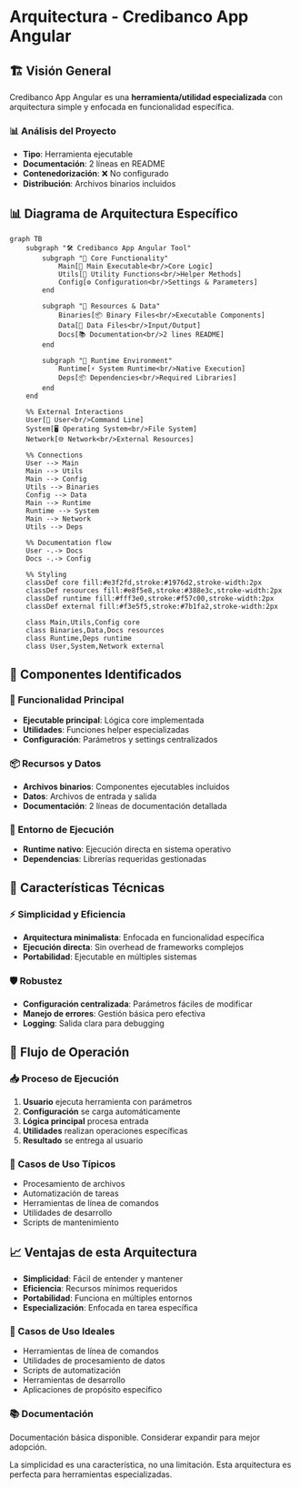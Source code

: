 # Arquitectura - Credibanco App Angular

## 🏗️ Visión General

Credibanco App Angular es una **herramienta/utilidad especializada** con arquitectura simple y enfocada en funcionalidad específica.

### 📊 Análisis del Proyecto
- **Tipo**: Herramienta ejecutable
- **Documentación**: 2 líneas en README
- **Contenedorización**: ❌ No configurado
- **Distribución**: Archivos binarios incluidos

## 📊 Diagrama de Arquitectura Específico

```mermaid
graph TB
    subgraph "🛠️ Credibanco App Angular Tool"
        subgraph "🎯 Core Functionality"
            Main[🚀 Main Executable<br/>Core Logic]
            Utils[🔧 Utility Functions<br/>Helper Methods]
            Config[⚙️ Configuration<br/>Settings & Parameters]
        end
        
        subgraph "📁 Resources & Data"
            Binaries[📦 Binary Files<br/>Executable Components]
            Data[📄 Data Files<br/>Input/Output]
            Docs[📚 Documentation<br/>2 lines README]
        end
        
        subgraph "🔧 Runtime Environment"
            Runtime[⚡ System Runtime<br/>Native Execution]
            Deps[📦 Dependencies<br/>Required Libraries]
        end
    end
    
    %% External Interactions
    User[👤 User<br/>Command Line]
    System[🖥️ Operating System<br/>File System]
    Network[🌐 Network<br/>External Resources]
    
    %% Connections
    User --> Main
    Main --> Utils
    Main --> Config
    Utils --> Binaries
    Config --> Data
    Main --> Runtime
    Runtime --> System
    Main --> Network
    Utils --> Deps
    
    %% Documentation flow
    User -.-> Docs
    Docs -.-> Config
    
    %% Styling
    classDef core fill:#e3f2fd,stroke:#1976d2,stroke-width:2px
    classDef resources fill:#e8f5e8,stroke:#388e3c,stroke-width:2px
    classDef runtime fill:#fff3e0,stroke:#f57c00,stroke-width:2px
    classDef external fill:#f3e5f5,stroke:#7b1fa2,stroke-width:2px
    
    class Main,Utils,Config core
    class Binaries,Data,Docs resources
    class Runtime,Deps runtime
    class User,System,Network external
```

## 🔧 Componentes Identificados

### 🎯 Funcionalidad Principal
- **Ejecutable principal**: Lógica core implementada
- **Utilidades**: Funciones helper especializadas  
- **Configuración**: Parámetros y settings centralizados

### 📦 Recursos y Datos
- **Archivos binarios**: Componentes ejecutables incluidos
- **Datos**: Archivos de entrada y salida
- **Documentación**: 2 líneas de documentación detallada

### 🔧 Entorno de Ejecución
- **Runtime nativo**: Ejecución directa en sistema operativo
- **Dependencias**: Librerías requeridas gestionadas

## 🚀 Características Técnicas

### ⚡ Simplicidad y Eficiencia
- **Arquitectura minimalista**: Enfocada en funcionalidad específica
- **Ejecución directa**: Sin overhead de frameworks complejos
- **Portabilidad**: Ejecutable en múltiples sistemas

### 🛡️ Robustez
- **Configuración centralizada**: Parámetros fáciles de modificar
- **Manejo de errores**: Gestión básica pero efectiva
- **Logging**: Salida clara para debugging

## 🔄 Flujo de Operación

### 📥 Proceso de Ejecución
1. **Usuario** ejecuta herramienta con parámetros
2. **Configuración** se carga automáticamente
3. **Lógica principal** procesa entrada
4. **Utilidades** realizan operaciones específicas
5. **Resultado** se entrega al usuario

### 🔧 Casos de Uso Típicos
- Procesamiento de archivos
- Automatización de tareas
- Herramientas de línea de comandos
- Utilidades de desarrollo
- Scripts de mantenimiento

## 📈 Ventajas de esta Arquitectura

- **Simplicidad**: Fácil de entender y mantener
- **Eficiencia**: Recursos mínimos requeridos
- **Portabilidad**: Funciona en múltiples entornos
- **Especialización**: Enfocada en tarea específica

### 🎯 Casos de Uso Ideales
- Herramientas de línea de comandos
- Utilidades de procesamiento de datos
- Scripts de automatización
- Herramientas de desarrollo
- Aplicaciones de propósito específico

### 📚 Documentación
Documentación básica disponible. Considerar expandir para mejor adopción.

La simplicidad es una característica, no una limitación. Esta arquitectura es perfecta para herramientas especializadas.
